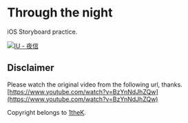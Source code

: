 # Through the night

iOS Storyboard practice.

[![IU - 夜信](https://encrypted-tbn0.gstatic.com/images?q=tbn:ANd9GcTG-rEDcncz-qBW8xsbf0lzEyvTRHtbpD3A5w&usqp=CAU)](https://www.youtube.com/watch?v=BzYnNdJhZQw)


## Disclaimer

Please watch the original video from the following url, thanks. 
[https://www.youtube.com/watch?v=BzYnNdJhZQw](https://www.youtube.com/watch?v=BzYnNdJhZQw)

Copyright belongs to [1theK](https://www.youtube.com/channel/UCweOkPb1wVVH0Q0Tlj4a5Pw).
